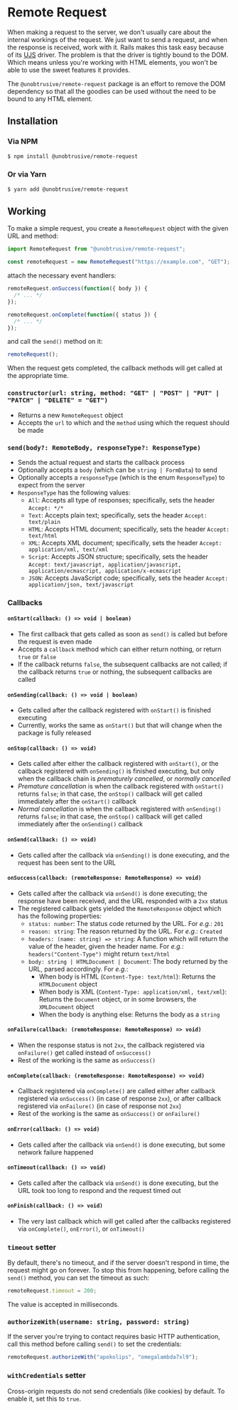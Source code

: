 # Remote Request

When making a request to the server, we don't usually care about the internal workings of the request. We just want to send a request, and when the response is received, work with it. Rails makes this task easy because of its [UJS](https://github.com/rails/rails-ujs) driver. The problem is that the driver is tightly bound to the DOM. Which means unless you're working with HTML elements, you won't be able to use the sweet features it provides.

The `@unobtrusive/remote-request` package is an effort to remove the DOM dependency so that all the goodies can be used without the need to be bound to any HTML element.

## Installation

### Via NPM

```sh
$ npm install @unobtrusive/remote-request
```

### Or via Yarn

```sh
$ yarn add @unobtrusive/remote-request
```

## Working

To make a simple request, you create a `RemoteRequest` object with the given URL and method:

```js
import RemoteRequest from "@unobtrusive/remote-request";

const remoteRequest = new RemoteRequest("https://example.com", "GET");
```

attach the necessary event handlers:

```js
remoteRequest.onSuccess(function({ body }) {
  /* ... */
});

remoteRequest.onComplete(function({ status }) {
  /* ... */
});
```

and call the `send()` method on it:

```js
remoteRequest();
```

When the request gets completed, the callback methods will get called at the appropriate time.

### `constructor(url: string, method: "GET" | "POST" | "PUT" | "PATCH" | "DELETE" = "GET")`

- Returns a new `RemoteRequest` object
- Accepts the `url` to which and the `method` using which the request should be made

### `send(body?: RemoteBody, responseType?: ResponseType)`

- Sends the actual request and starts the callback process
- Optionally accepts a `body` (which can be `string | FormData`) to send
- Optionally accepts a `responseType` (which is the enum `ResponseType`) to expect from the server
- `ResponseType` has the following values:
  - `All`: Accepts all type of responses; specifically, sets the header `Accept: */*`
  - `Text`: Accepts plain text; specifically, sets the header `Accept: text/plain`
  - `HTML`: Accepts HTML document; specifically, sets the header `Accept: text/html`
  - `XML`: Accepts XML document; specifically, sets the header `Accept: application/xml, text/xml`
  - `Script`: Accepts JSON structure; specifically, sets the header `Accept: text/javascript, application/javascript, application/ecmascript, application/x-ecmascript`
  - `JSON`: Accepts JavaScript code; specifically, sets the header `Accept: application/json, text/javascript`

### Callbacks

#### `onStart(callback: () => void | boolean)`

- The first callback that gets called as soon as `send()` is called but before the request is even made
- Accepts a `callback` method which can either return nothing, or return `true` or `false`
- If the callback returns `false`, the subsequent callbacks are not called; if the callback returns `true` or nothing, the subsequent callbacks are called

#### `onSending(callback: () => void | boolean)`

- Gets called after the callback registered with `onStart()` is finished executing
- Currently, works the same as `onStart()` but that will change when the package is fully released

#### `onStop(callback: () => void)`

- Gets called after either the callback registered with `onStart()`, or the callback registered with `onSending()` is finished executing, but only when the callback chain is _prematurely cancelled_, or _normally cancelled_
- _Premature cancellation_ is when the callback registered with `onStart()` returns `false`; in that case, the `onStop()` callback will get called immediately after the `onStart()` callback
- _Normal cancellation_ is when the callback registered with `onSending()` returns `false`; in that case, the `onStop()` callback will get called immediately after the `onSending()` callback

#### `onSend(callback: () => void)`

- Gets called after the callback via `onSending()` is done executing, and the request has been sent to the URL

#### `onSuccess(callback: (remoteResponse: RemoteResponse) => void)`

- Gets called after the callback via `onSend()` is done executing; the response have been received, and the URL responded with a `2xx` status
- The registered callback gets yielded the `RemoteResponse` object which has the following properties:
  - `status: number`: The status code returned by the URL. For _e.g._: `201`
  - `reason: string`: The reason returned by the URL. For _e.g._: `Created`
  - `headers: (name: string) => string`: A function which will return the value of the header, given the header name. For _e.g._: `headers("Content-Type")` might return `text/html`
  - `body: string | HTMLDocument | Document`: The body returned by the URL, parsed accordingly. For _e.g._:
    - When body is HTML (`Content-Type: text/html`): Returns the `HTMLDocument` object
    - When body is XML (`Content-Type: application/xml, text/xml`): Returns the `Document` object, or in some browsers, the `XMLDocument` object
    - When the body is anything else: Returns the body as a `string`

#### `onFailure(callback: (remoteResponse: RemoteResponse) => void)`

- When the response status is not `2xx`, the callback registered via `onFailure()` get called instead of `onSuccess()`
- Rest of the working is the same as `onSuccess()`

#### `onComplete(callback: (remoteResponse: RemoteResponse) => void)`

- Callback registered via `onComplete()` are called either after callback registered via `onSuccess()` (in case of response `2xx`), or after callback registered via `onFailure()` (in case of response not `2xx`)
- Rest of the working is the same as `onSuccess()` or `onFailure()`

#### `onError(callback: () => void)`

- Gets called after the callback via `onSend()` is done executing, but some network failure happened

#### `onTimeout(callback: () => void)`

- Gets called after the callback via `onSend()` is done executing, but the URL took too long to respond and the request timed out

#### `onFinish(callback: () => void)`

- The very last callback which will get called after the callbacks registered via `onComplete()`, `onError()`, or `onTimeout()`

### `timeout` setter

By default, there's no timeout, and if the server doesn't respond in time, the request might go on forever. To stop this from happening, before calling the `send()` method, you can set the timeout as such:

```js
remoteRequest.timeout = 200;
```

The value is accepted in milliseconds.

### `authorizeWith(username: string, password: string)`

If the server you're trying to contact requires basic HTTP authentication, call this method before calling `send()` to set the credentials:

```js
remoteRequest.authorizeWith("apokolips", "omegalambda7xl9");
```

### `withCredentials` setter

Cross-origin requests do not send credentials (like cookies) by default. To enable it, set this to `true`.
